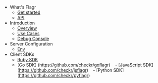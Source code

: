 - What's Flagr
    - [Get started](home.md)
    - <a href="https://checkr.github.io/flagr/api_docs" target="_blank">API</a>
- Introduction
    - [Overview](flagr_overview.md)
    - [Use Cases](flagr_use_cases.md)
    - [Debug Console](flagr_debugging.md)
- Server Configuration
    - [Env](flagr_env.md)
- Client SDKs
    - [Ruby SDK](https://github.com/checkr/rbflagr)
    - [Go SDK] (https://github.com/checkr/goflagr)
    - [JavaScript SDK] (https://github.com/checkr/jsflagr)
    - [Python SDK] (https://github.com/checkr/pyflagr)

